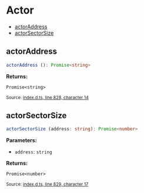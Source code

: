 <!-- Code generated by github.com/filecoin-shipyard/js-lotus-client/docgen. DO NOT EDIT. -->
# Actor



* [actorAddress](actor.md#actoraddress)
* [actorSectorSize](actor.md#actorsectorsize)

## actorAddress

```ts
actorAddress (): Promise<string>
```

**Returns:**

<code>Promise&lt;string&gt;</code>

<small>Source: [index.d.ts, line 828, character 14](https://github.com/filecoin-shipyard/js-lotus-client-rpc/blob/master/index.d.ts#L828)</small>

## actorSectorSize

```ts
actorSectorSize (address: string): Promise<number>
```

**Parameters:**

* `address`: <code>string</code>

**Returns:**

<code>Promise&lt;number&gt;</code>

<small>Source: [index.d.ts, line 829, character 17](https://github.com/filecoin-shipyard/js-lotus-client-rpc/blob/master/index.d.ts#L829)</small>

